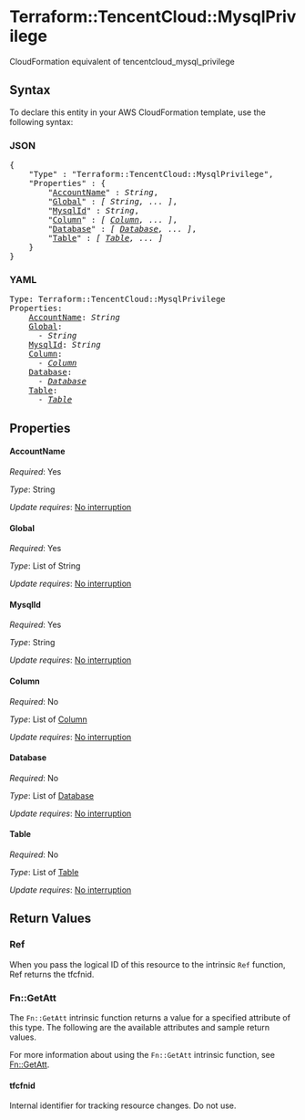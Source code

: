 # Terraform::TencentCloud::MysqlPrivilege

CloudFormation equivalent of tencentcloud_mysql_privilege

## Syntax

To declare this entity in your AWS CloudFormation template, use the following syntax:

### JSON

<pre>
{
    "Type" : "Terraform::TencentCloud::MysqlPrivilege",
    "Properties" : {
        "<a href="#accountname" title="AccountName">AccountName</a>" : <i>String</i>,
        "<a href="#global" title="Global">Global</a>" : <i>[ String, ... ]</i>,
        "<a href="#mysqlid" title="MysqlId">MysqlId</a>" : <i>String</i>,
        "<a href="#column" title="Column">Column</a>" : <i>[ <a href="column.md">Column</a>, ... ]</i>,
        "<a href="#database" title="Database">Database</a>" : <i>[ <a href="database.md">Database</a>, ... ]</i>,
        "<a href="#table" title="Table">Table</a>" : <i>[ <a href="table.md">Table</a>, ... ]</i>
    }
}
</pre>

### YAML

<pre>
Type: Terraform::TencentCloud::MysqlPrivilege
Properties:
    <a href="#accountname" title="AccountName">AccountName</a>: <i>String</i>
    <a href="#global" title="Global">Global</a>: <i>
      - String</i>
    <a href="#mysqlid" title="MysqlId">MysqlId</a>: <i>String</i>
    <a href="#column" title="Column">Column</a>: <i>
      - <a href="column.md">Column</a></i>
    <a href="#database" title="Database">Database</a>: <i>
      - <a href="database.md">Database</a></i>
    <a href="#table" title="Table">Table</a>: <i>
      - <a href="table.md">Table</a></i>
</pre>

## Properties

#### AccountName

_Required_: Yes

_Type_: String

_Update requires_: [No interruption](https://docs.aws.amazon.com/AWSCloudFormation/latest/UserGuide/using-cfn-updating-stacks-update-behaviors.html#update-no-interrupt)

#### Global

_Required_: Yes

_Type_: List of String

_Update requires_: [No interruption](https://docs.aws.amazon.com/AWSCloudFormation/latest/UserGuide/using-cfn-updating-stacks-update-behaviors.html#update-no-interrupt)

#### MysqlId

_Required_: Yes

_Type_: String

_Update requires_: [No interruption](https://docs.aws.amazon.com/AWSCloudFormation/latest/UserGuide/using-cfn-updating-stacks-update-behaviors.html#update-no-interrupt)

#### Column

_Required_: No

_Type_: List of <a href="column.md">Column</a>

_Update requires_: [No interruption](https://docs.aws.amazon.com/AWSCloudFormation/latest/UserGuide/using-cfn-updating-stacks-update-behaviors.html#update-no-interrupt)

#### Database

_Required_: No

_Type_: List of <a href="database.md">Database</a>

_Update requires_: [No interruption](https://docs.aws.amazon.com/AWSCloudFormation/latest/UserGuide/using-cfn-updating-stacks-update-behaviors.html#update-no-interrupt)

#### Table

_Required_: No

_Type_: List of <a href="table.md">Table</a>

_Update requires_: [No interruption](https://docs.aws.amazon.com/AWSCloudFormation/latest/UserGuide/using-cfn-updating-stacks-update-behaviors.html#update-no-interrupt)

## Return Values

### Ref

When you pass the logical ID of this resource to the intrinsic `Ref` function, Ref returns the tfcfnid.

### Fn::GetAtt

The `Fn::GetAtt` intrinsic function returns a value for a specified attribute of this type. The following are the available attributes and sample return values.

For more information about using the `Fn::GetAtt` intrinsic function, see [Fn::GetAtt](https://docs.aws.amazon.com/AWSCloudFormation/latest/UserGuide/intrinsic-function-reference-getatt.html).

#### tfcfnid

Internal identifier for tracking resource changes. Do not use.

